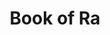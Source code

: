 ---
layout: "layouts/games.njk"
title: "Book of Ra"
photo: "/assets/backgrounds/bookofra.jpg"
provider: "Novomatic"
description: "Erwecken Sie mit Book of Ra™ die alten Geheimnisse und Majestäten Ägyptens. Dieser Video-Slot mit 10 Linien und 5 Walzen nimmt Sie mit auf ein Abenteuer durch das alte Ägypten. Entdecken Sie Book of Ra™, um die actiongeladene Funktion zu aktivieren und die lange verschollenen Schätze der Pharaonen zu enthüllen."
iframe: "https://www.platincasino.com/games/n2games/BookofRa/274671"
---